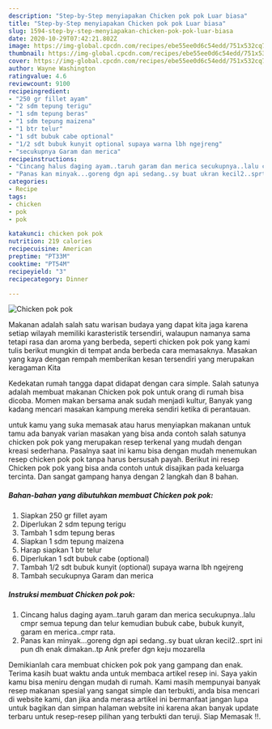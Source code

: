 ```yaml
---
description: "Step-by-Step menyiapakan Chicken pok pok Luar biasa"
title: "Step-by-Step menyiapakan Chicken pok pok Luar biasa"
slug: 1594-step-by-step-menyiapakan-chicken-pok-pok-luar-biasa
date: 2020-10-29T07:42:21.802Z
image: https://img-global.cpcdn.com/recipes/ebe55ee0d6c54edd/751x532cq70/chicken-pok-pok-foto-resep-utama.jpg
thumbnail: https://img-global.cpcdn.com/recipes/ebe55ee0d6c54edd/751x532cq70/chicken-pok-pok-foto-resep-utama.jpg
cover: https://img-global.cpcdn.com/recipes/ebe55ee0d6c54edd/751x532cq70/chicken-pok-pok-foto-resep-utama.jpg
author: Wayne Washington
ratingvalue: 4.6
reviewcount: 9100
recipeingredient:
- "250 gr fillet ayam"
- "2 sdm tepung terigu"
- "1 sdm tepung beras"
- "1 sdm tepung maizena"
- "1 btr telur"
- "1 sdt bubuk cabe optional"
- "1/2 sdt bubuk kunyit optional supaya warna lbh ngejreng"
- "secukupnya Garam dan merica"
recipeinstructions:
- "Cincang halus daging ayam..taruh garam dan merica secukupnya..lalu cmpr semua tepung dan telur kemudian bubuk cabe, bubuk kunyit, garam en merica..cmpr rata."
- "Panas kan minyak...goreng dgn api sedang..sy buat ukran kecil2..sprt ini pun dh enak dimakan..tp Ank prefer dgn keju mozarella"
categories:
- Recipe
tags:
- chicken
- pok
- pok

katakunci: chicken pok pok 
nutrition: 219 calories
recipecuisine: American
preptime: "PT33M"
cooktime: "PT54M"
recipeyield: "3"
recipecategory: Dinner

---
```



![Chicken pok pok](https://img-global.cpcdn.com/recipes/ebe55ee0d6c54edd/751x532cq70/chicken-pok-pok-foto-resep-utama.jpg)

Makanan adalah salah satu warisan budaya yang dapat kita jaga karena setiap wilayah memiliki karasteristik tersendiri, walaupun namanya sama tetapi rasa dan aroma yang berbeda, seperti chicken pok pok yang kami tulis berikut mungkin di tempat anda berbeda cara memasaknya. Masakan yang kaya dengan rempah memberikan kesan tersendiri yang merupakan keragaman Kita

Kedekatan rumah tangga dapat didapat dengan cara simple. Salah satunya adalah membuat makanan Chicken pok pok untuk orang di rumah bisa dicoba. Momen makan bersama anak sudah menjadi kultur, Banyak yang kadang mencari masakan kampung mereka sendiri ketika di perantauan.



untuk kamu yang suka memasak atau harus menyiapkan makanan untuk tamu ada banyak varian masakan yang bisa anda contoh salah satunya chicken pok pok yang merupakan resep terkenal yang mudah dengan kreasi sederhana. Pasalnya saat ini kamu bisa dengan mudah menemukan resep chicken pok pok tanpa harus bersusah payah.
Berikut ini resep Chicken pok pok yang bisa anda contoh untuk disajikan pada keluarga tercinta. Dan sangat gampang hanya dengan 2 langkah dan 8 bahan.


<!--inarticleads1-->

##### Bahan-bahan yang dibutuhkan membuat Chicken pok pok:

1. Siapkan 250 gr fillet ayam
1. Diperlukan 2 sdm tepung terigu
1. Tambah 1 sdm tepung beras
1. Siapkan 1 sdm tepung maizena
1. Harap siapkan 1 btr telur
1. Diperlukan 1 sdt bubuk cabe (optional)
1. Tambah 1/2 sdt bubuk kunyit (optional) supaya warna lbh ngejreng
1. Tambah secukupnya Garam dan merica




<!--inarticleads2-->

##### Instruksi membuat  Chicken pok pok:

1. Cincang halus daging ayam..taruh garam dan merica secukupnya..lalu cmpr semua tepung dan telur kemudian bubuk cabe, bubuk kunyit, garam en merica..cmpr rata.
1. Panas kan minyak...goreng dgn api sedang..sy buat ukran kecil2..sprt ini pun dh enak dimakan..tp Ank prefer dgn keju mozarella




Demikianlah cara membuat chicken pok pok yang gampang dan enak. Terima kasih buat waktu anda untuk membaca artikel resep ini. Saya yakin kamu bisa meniru dengan mudah di rumah. Kami masih mempunyai banyak resep makanan spesial yang sangat simple dan terbukti, anda bisa mencari di website kami, dan jika anda merasa artikel ini bermanfaat jangan lupa untuk bagikan dan simpan halaman website ini karena akan banyak update terbaru untuk resep-resep pilihan yang terbukti dan teruji. Siap Memasak !!. 
